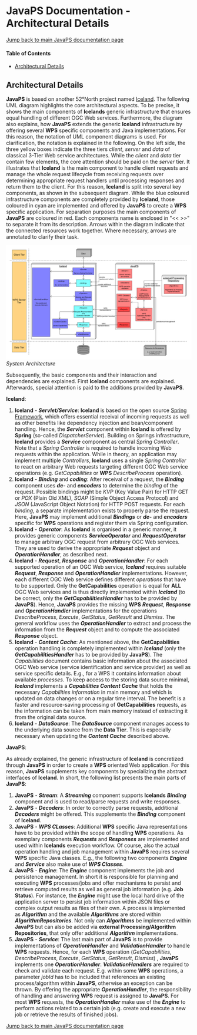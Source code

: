 JavaPS Documentation - Architectural Details
============================================

[Jump back to main JavaPS documentation page](../JavaPS_Documentation.markdown)

#### Table of Contents

<!-- START doctoc generated TOC please keep comment here to allow auto update -->

<!-- DON'T EDIT THIS SECTION, INSTEAD RE-RUN doctoc TO UPDATE -->

<!-- DON'T EDIT THIS SECTION, INSTEAD RE-RUN doctoc TO UPDATE -->

-	[Architectural Details](#architectural-details)

<!-- END doctoc generated TOC please keep comment here to allow auto update -->

Architectural Details
---------------------

**JavaPS** is based on another 52°North project named [Iceland](https://github.com/52North/iceland). The following UML diagram highlights the core architectural aspects. To be precise, it shows the main components of **Icelands** generic infrastructure that ensures equal handling of different OGC Web services. Furthermore, the diagram also explains, how **JavaPS** extends the generic **Iceland** infrastructure by offering several **WPS** specific components and Java implementations. For this reason, the notation of UML component diagrams is used. For clarification, the notation is explained in the following. On the left side, the three yellow boxes indicate the three tiers *client*, *server* and *data* of classical 3-Tier Web service architectures. While the *client* and *data* tier contain few elements, the core attention should be paid on the *server* tier. It illustrates that **Iceland** is the main component to handle client requests and manage the whole request lifecycle from receiving requests over determining appropriate request handlers until processing responses and return them to the client. For this reason, **Iceland** is split into several key components, as shown in the subsequent diagram. While the blue coloured infrastructure components are completely provided by **Iceland**, those coloured in cyan are implemented and offered by **JavaPS** to create a **WPS** specific application. For separation purposes the main components of **JavaPS** are coloured in red. Each components name is enclosed in "&lt;&lt; &gt;&gt;" to separate it from its description. Arrows within the diagram indicate that the connected resources work together. Where necessary, arrows are annotated to clarify their task.

![System Architecture](UML_Diagrams/Architecture/architecture_deployment.png)*System Architecture*

Subsequently, the basic components and their interaction and dependencies are explained. First **Iceland** components are explained. Afterwards, special attention is paid to the additions provided by **JavaPS**.

**Iceland**:

1.	**Iceland** - ***Servlet/Service***: **Iceland** is based on the open source [Spring Framework](https://spring.io/), which offers essential receival of incoming requests as well as other benefits like dependency injection and bean/component handling. Hence, the ***Servlet*** component within **Iceland** is offered by **Spring** (so-called *DispatcherServlet*). Building on Springs infrastructure, **Iceland** provides a ***Service*** component as central *Spring Controller*. Note that a *Spring Controller* is required to handle incoming Web requests within the application. While in theory, an application may implement multiple *Controllers*, **Iceland** uses a single *Spring Controller* to react on arbitrary Web requests targeting different OGC Web service operations (e.g. *GetCapabilities* or **WPS** *DescribeProcess* operation).
2.	**Iceland** - ***Binding*** and ***coding***: After receival of a request, the ***Binding*** component uses ***de-*** and ***encoders*** to determine the *binding* of the request. Possible bindings might be *KVP* (Key Value Pair) for HTTP GET or *POX* (Plain Old XML), *SOAP* (Simple Object Access Protocol) and *JSON* (JavaScript Object Notation) for HTTP POST requests. For each *binding*, a separate implementation exists to properly parse the request. Here, **JavaPS** may implement additional ***Bindings*** or ***de-*** and ***encoders*** specific for **WPS** operations and register them via Spring configuration.
3.	**Iceland** - ***Operator***: As **Iceland** is organised in a generic manner, it provides generic components ***ServiceOperator*** and ***RequestOperator*** to manage arbitrary OGC request from arbitrary OGC Web services. They are used to derive the appropriate ***Request*** object and ***OperationHandler***, as described next.
4.	**Iceland** - ***Request***, ***Response*** and ***OperationHandler***: For each supported operation of an OGC Web service, ***Iceland*** requires suitable ***Request***, ***Response*** and ***OperationHandler*** implementations. However, each different OGC Web service defines different *operations* that have to be supported. Only the **GetCapabilities** operation is equal for **ALL** OGC Web services and is thus directly implemented within ***Iceland*** (to be correct, only the ***GetCapabilitiesHandler*** has to be provided by **JavaPS**). Hence, **JavaPS** provides the missing **WPS** ***Request***, ***Response*** and ***OperationHandler*** implementations for the operations *DescribeProcess*, *Execute*, *GetStatus*, *GetResult* and *Dismiss*. The general workflow uses the ***OperationHandler*** to extract and process the information from the ***Request*** object and to compute the associated ***Response*** object.
5.	**Iceland** - ***Content Cache***: As mentioned above, the **GetCapabilities** operation handling is completely implemented within ***Iceland*** (only the ***GetCapabilitiesHandler*** has to be provided by **JavaPS**). The *Capabilities* document contains basic information about the associated OGC Web service (service identification and service provider) as well as service specific details. E.g., for a WPS it contains information about available *processes*. To keep access to the storing data source minimal, ***Iceland*** implements a ***Capabilities Content Cache*** that holds the necessary *Capabilities information* in main memory and which is updated on data changes or on a regular time interval. The benefit is a faster and resource-saving processing of **GetCapabilities** requests, as the information can be taken from main memory instead of extracting it from the original data source.
6.	**Iceland** - ***DataSource***: The ***DataSource*** component manages access to the underlying data source from the **Data Tier**. This is especially necessary when updating the ***Content Cache*** described above.

**JavaPS**:

As already explained, the generic infrastructure of **Iceland** is concretized through **JavaPS** in order to create a **WPS** oriented Web application. For this reason, **JavaPS** supplements key components by specializing the abstract interfaces of **Iceland**. In short, the following list presents the main parts of **JavaPS**:

1.	**JavaPS** - ***Stream***: A ***Streaming*** component supports **Icelands** ***Binding*** component and is used to read/parse requests and write responses.
2.	**JavaPS** - ***Decoders***: In order to correctly parse requests, additional ***Decoders*** might be offered. This supplements the ***Binding*** component of **Iceland**.
3.	**JavaPS** - ***WPS CLasses***: Additional **WPS** specific Java representations have to be provided within the scope of handling **WPS** operations. As exemplary components ***Requests*** and ***Responses*** are implemented and used within **Icelands** execution workflow. Of course, also the actual operation handling and job management within **JavaPS** requires several **WPS** specific Java classes. E.g., the following two components ***Engine*** and ***Service*** also make use of ***WPS Classes***.
4.	**JavaPS** - ***Engine***: The ***Engine*** component implements the job and persistence management. In short it is responsible for planning and executing **WPS** processes/jobs and offer mechanisms to persist and retrieve computed results as well as general job information (e.g. **Job Status**). For instance, the ***Engine*** might use the local hard drive of the application server to persist job information within JSON files or complex output results as files of their own. A process is implemented as ***Algorithm*** and the available ***Algorithms*** are stored within ***AlgorithmRepositories***. Not only can ***Algorithms*** be implemented within **JavaPS** but can also be added via **external Processing/Algorithm Repositories**, that only offer additional ***Algorithm*** implementations.
5.	**JavaPS** - ***Service***: The last main part of **JavaPS** is to provide implementations of ***OperationHandler*** and ***ValidationHandler*** to handle **WPS** requests. Hence, for each **WPS** operation (*GetCapabilities*, *DescribeProcess*, *Execute*, *GetStatus*, *GetResult*, *Dismiss*) , **JavaPS** implements one ***OperationHandler***. ***ValidationHandlers*** are required to check and validate each request. E.g. within some **WPS** operations, a parameter *jobId* has to be included that references an existing process/algorithm within **JavaPS**, otherwise an exception can be thrown. By offering the appropriate ***OperationHandler***, the responsibility of handling and answering **WPS** request is assigned to **JavaPS**. For most **WPS** requests, the ***OperationHandler*** make use of the ***Engine*** to perform actions related to a certain job (e.g. create and execute a new job or retrieve the results of finished jobs).

[Jump back to main JavaPS documentation page](../JavaPS_Documentation.markdown)
